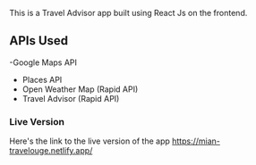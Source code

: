 This is a Travel Advisor app built using React Js on the frontend. 

## APIs Used
-Google Maps API
- Places API
- Open Weather Map (Rapid API)
- Travel Advisor (Rapid API)

### Live Version
Here's the link to the live version of the app https://mian-travelouge.netlify.app/
